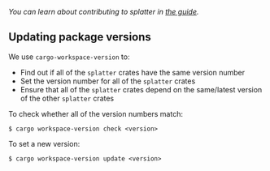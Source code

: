 *You can learn about contributing to splatter in [the
guide](https://guide.splatter.cc/contributing.html).*

## Updating package versions
We use `cargo-workspace-version` to:
- Find out if all of the `splatter` crates have the same version number
- Set the version number for all of the `splatter` crates
- Ensure that all of the `splatter` crates depend on the same/latest version of the other `splatter` crates

To check whether all of the version numbers match:
```
$ cargo workspace-version check <version>
```

To set a new version:
```
$ cargo workspace-version update <version>
```
